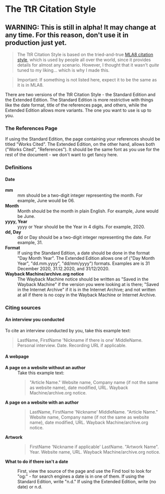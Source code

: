 # The TtR Citation Style

## WARNING: This is still in alpha! It may change at any time. For this reason, don't use it in production just yet.

> The TtR Citation Style is based on the tried-and-true [MLA8 citation style](https://pitt.libguides.com/citationhelp/mla8thedition), which is used by people all over the world, since it provides details for almost any scenario. However, I thought that it wasn't _quite_ tuned to my liking... which is why I made this.

> Important: If something is not listed here, expect it to be the same as it is in MLA8.

There are two versions of the TtR Citation Style - the Standard Edition and the Extended Edition. The Standard Edition is more restrictive with things like the date format, title of the references page, and others, while the Extended Edition allows more variants. The one you want to use is up to you.

### The References Page
If using the Standard Edition, the page containing your references should be titled "Works Cited". The Extended Edition, on the other hand, allows both ("Works Cited", "References"). It should be the same font as you use for the rest of the document - we don't want to get fancy here.

### Definitions
#### Date

<dl><dt><b>mm</b></dt>
  <dd>mm should be a two-digit integer representing the month. For example, June would be 06.</dd>
<dt><b>Month</b></dt>
  <dd>Month should be the month in plain English. For example, June would be June.</dd>
  <dt><b>yyyy, Year</b></dt>
  <dd>yyyy or Year should be the Year in 4 digits. For example, 2020.</dd>
  <dt><b>dd, Day</b></dt>
  <dd>dd or Day should be a two-digit integer representing the date. For example, 31.</dd>
  <dt><b>Format</b></dt>
<dd>If using the Standard Edition, a date should be done in the format "Day Month Year". The Extended Edition allows one of ("Day Month Year", "dd.mm.yyyy", "dd/mm/yyyy") formats. Examples are is 31 December 2020, 31.12.2020, and 31/12/2020.</dd>

<dt><b>Wayback Machine/archive.org notice</b></dt>

<dd>The Wayback Machine notice should be written as "Saved in the Wayback Machine" if the version you were looking at is there; "Saved in the Internet Archive" if it is in the Internet Archive; and not written at all if there is no copy in the Wayback Machine or Internet Archive.</dd>

</dl>

### Citing sources
#### An interview you conducted
To cite an interview conducted by you, take this example text:

> LastName, FirstName 'Nickname if there is one' MiddleName. Personal interview. Date. Recording URL if applicable.

#### A webpage

<dl>
  <dt><b>A page on a website without an author</b></dt>
<dd>Take this example text:

> "Article Name." Website name, Company name (if not the same as website name), date modified, URL. Wayback Machine/archive.org notice.

</dd>

<dt><b>A page on a website with an author</b></dt>

<dd>

> LastName, FirstName 'Nickname' MiddleName. "Article Name." Website name, Company name (if not the same as website name), date modified, URL. Wayback Machine/archive.org notice.

</dd>

<dt><b>Artwork</b></dt>
<dd>

> FirstName 'Nickname if applicable' LastName. "Artwork Name". Year. Website name, URL. Wayback Machine/archive.org notice.

</dd>

<dt><b>What to do if there isn't a date</b></dt>

<dd>

First, view the source of the page and use the Find tool to look for "og:" - for search engines a date is in one of them. If using the Standard Edition, write "n.d." If using the Extended Edition, write (no date) or n.d.

</dd>
